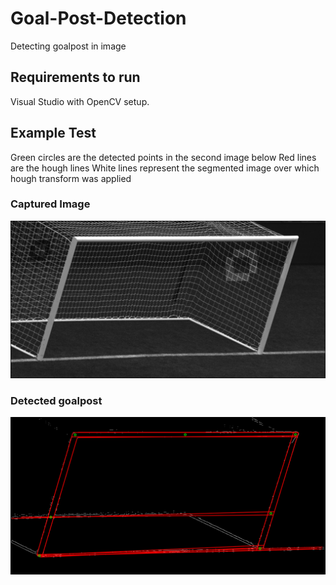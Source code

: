 # Goal-Post-Detection
Detecting goalpost in image

## Requirements to run
Visual Studio with OpenCV setup.

## Example Test
Green circles are the detected points in the second image below
Red lines are the hough lines
White lines represent the segmented image over which hough transform was applied

### Captured Image
![Captured Image](Pictures/im0001.png)

### Detected goalpost
![Detected goalpost](Pictures/imageWithGoal0001.png)

